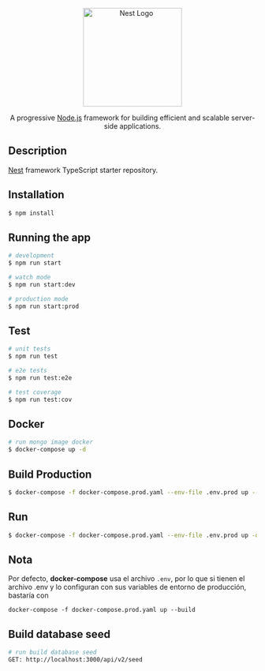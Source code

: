 <p align="center">
  <a href="http://nestjs.com/" target="blank"><img src="https://nestjs.com/img/logo-small.svg" width="200" alt="Nest Logo" /></a>
</p>

[circleci-image]: https://img.shields.io/circleci/build/github/nestjs/nest/master?token=abc123def456
[circleci-url]: https://circleci.com/gh/nestjs/nest

  <p align="center">A progressive <a href="http://nodejs.org" target="_blank">Node.js</a> framework for building efficient and scalable server-side applications.</p>

## Description

[Nest](https://github.com/nestjs/nest) framework TypeScript starter repository.

## Installation

```bash
$ npm install
```

## Running the app

```bash
# development
$ npm run start

# watch mode
$ npm run start:dev

# production mode
$ npm run start:prod
```

## Test

```bash
# unit tests
$ npm run test

# e2e tests
$ npm run test:e2e

# test coverage
$ npm run test:cov
```

## Docker

```bash
# run mongo image docker
$ docker-compose up -d
```

## Build Production
```bash
$ docker-compose -f docker-compose.prod.yaml --env-file .env.prod up --build
```

## Run
```bash
$ docker-compose -f docker-compose.prod.yaml --env-file .env.prod up -d
```

## Nota
Por defecto, __docker-compose__ usa el archivo ```.env```, por lo que si tienen el archivo .env y lo configuran con sus variables de entorno de producción, bastaría con
```
docker-compose -f docker-compose.prod.yaml up --build
```

## Build database seed

```bash
# run build database seed
GET: http://localhost:3000/api/v2/seed
```
